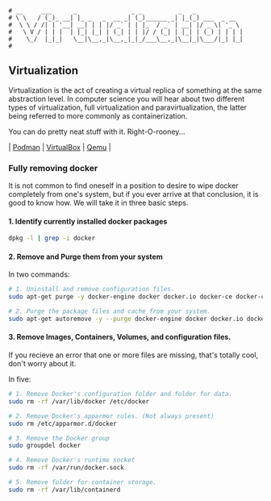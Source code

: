 ```text
# __     ___      _               _ _          _   _
# \ \   / (_)_ __| |_ _   _  __ _| (_)______ _| |_(_) ___  _ __
#  \ \ / /| | '__| __| | | |/ _` | | |_  / _` | __| |/ _ \| '_ \
#   \ V / | | |  | |_| |_| | (_| | | |/ / (_| | |_| | (_) | | | |
#    \_/  |_|_|   \__|\__,_|\__,_|_|_/___\__,_|\__|_|\___/|_| |_|
#
```

## Virtualization

Virtualization is the act of creating a virtual replica of something at the same abstraction level. In
computer science you will hear about two different types of virtualization, full virtualization and
paravirtualization, the latter being referred to more commonly as containerization. 

You can do pretty neat stuff with it. Right-O-rooney...

| [Podman](podman) | [VirtualBox](virtualbox) | [Qemu](qemu) |

### Fully removing docker

It is not common to find oneself in a position to desire to wipe docker completely from one's system, but if you
ever arrive at that conclusion, it is good to know how. We will take it in three basic steps.

#### 1. Identify currently installed docker packages

```bash
dpkg -l | grep -i docker
```

#### 2. Remove and Purge them from your system

In two commands:

```bash
# 1. Uninstall and remove configuration files.
sudo apt-get purge -y docker-engine docker docker.io docker-ce docker-ce-cli docker-compose-plugin

# 2. Purge the package files and cache from your system.
sudo apt-get autoremove -y --purge docker-engine docker docker.io docker-ce docker-compose-plugin
```

#### 3. Remove Images, Containers, Volumes, and configuration files.

If you recieve an error that one or more files are missing, that's totally cool, don't worry about it.

In five:

```bash
# 1. Remove Docker's configuration folder and folder for data.
sudo rm -rf /var/lib/docker /etc/docker

# 2. Remove Docker's apparmor rules. (Not always present)
sudo rm /etc/apparmor.d/docker

# 3. Remove the Docker group
sudo groupdel docker

# 4. Remove Docker's runtime socket
sudo rm -rf /var/run/docker.sock

# 5. Remove folder for container storage.
sudo rm -rf /var/lib/containerd
```
